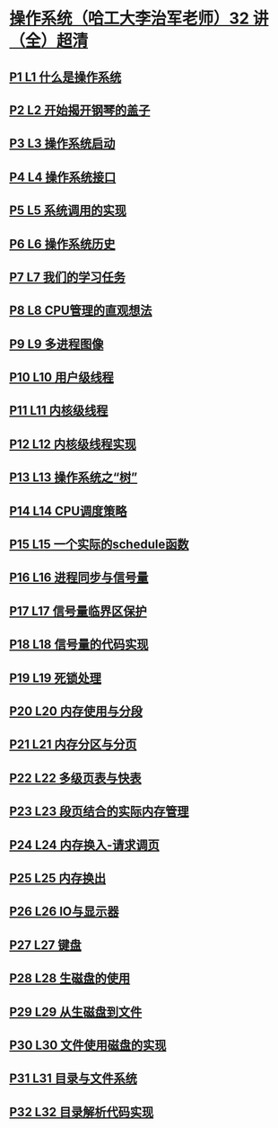 # [操作系统（哈工大李治军老师）32 讲（全）超清](https://www.bilibili.com/video/BV1d4411v7u7?from=search&seid=17715948522359077857)

## [P1 L1 什么是操作系统](https://www.bilibili.com/video/BV1d4411v7u7?p=1)
## [P2 L2 开始揭开钢琴的盖子](https://www.bilibili.com/video/BV1d4411v7u7?p=2)
## [P3 L3 操作系统启动](https://www.bilibili.com/video/BV1d4411v7u7?p=3)
## [P4 L4 操作系统接口](https://www.bilibili.com/video/BV1d4411v7u7?p=4)
## [P5 L5 系统调用的实现](https://www.bilibili.com/video/BV1d4411v7u7?p=5)
## [P6 L6 操作系统历史](https://www.bilibili.com/video/BV1d4411v7u7?p=6)
## [P7 L7 我们的学习任务](https://www.bilibili.com/video/BV1d4411v7u7?p=7)
## [P8 L8 CPU管理的直观想法](https://www.bilibili.com/video/BV1d4411v7u7?p=8)
## [P9 L9 多进程图像](https://www.bilibili.com/video/BV1d4411v7u7?p=9)
## [P10 L10 用户级线程](https://www.bilibili.com/video/BV1d4411v7u7?p=10)
## [P11 L11 内核级线程](https://www.bilibili.com/video/BV1d4411v7u7?p=11)
## [P12 L12 内核级线程实现](https://www.bilibili.com/video/BV1d4411v7u7?p=12)
## [P13 L13 操作系统之“树”](https://www.bilibili.com/video/BV1d4411v7u7?p=13)
## [P14 L14 CPU调度策略](https://www.bilibili.com/video/BV1d4411v7u7?p=14)
## [P15 L15 一个实际的schedule函数](https://www.bilibili.com/video/BV1d4411v7u7?p=15)
## [P16 L16 进程同步与信号量](https://www.bilibili.com/video/BV1d4411v7u7?p=16)
## [P17 L17 信号量临界区保护](https://www.bilibili.com/video/BV1d4411v7u7?p=17)
## [P18 L18 信号量的代码实现](https://www.bilibili.com/video/BV1d4411v7u7?p=18)
## [P19 L19 死锁处理](https://www.bilibili.com/video/BV1d4411v7u7?p=19)
## [P20 L20 内存使用与分段](https://www.bilibili.com/video/BV1d4411v7u7?p=20)
## [P21 L21 内存分区与分页](https://www.bilibili.com/video/BV1d4411v7u7?p=21)
## [P22 L22 多级页表与快表](https://www.bilibili.com/video/BV1d4411v7u7?p=22)
## [P23 L23 段页结合的实际内存管理](https://www.bilibili.com/video/BV1d4411v7u7?p=23)
## [P24 L24 内存换入-请求调页](https://www.bilibili.com/video/BV1d4411v7u7?p=24)
## [P25 L25 内存换出](https://www.bilibili.com/video/BV1d4411v7u7?p=25)
## [P26 L26 IO与显示器](https://www.bilibili.com/video/BV1d4411v7u7?p=26)
## [P27 L27 键盘](https://www.bilibili.com/video/BV1d4411v7u7?p=27)
## [P28 L28 生磁盘的使用](https://www.bilibili.com/video/BV1d4411v7u7?p=28)
## [P29 L29 从生磁盘到文件](https://www.bilibili.com/video/BV1d4411v7u7?p=29)
## [P30 L30 文件使用磁盘的实现](https://www.bilibili.com/video/BV1d4411v7u7?p=30)
## [P31 L31 目录与文件系统](https://www.bilibili.com/video/BV1d4411v7u7?p=31)
## [P32 L32 目录解析代码实现](https://www.bilibili.com/video/BV1d4411v7u7?p=32)

